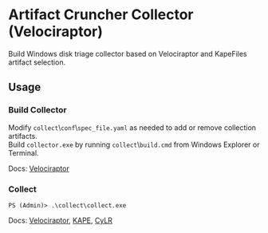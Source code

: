 # Artifact Cruncher Collector (Velociraptor)

Build Windows disk triage collector based on Velociraptor and KapeFiles artifact selection.

## Usage
### Build Collector
Modify `collect`\\`conf`\\`spec_file.yaml` as needed to add or remove collection artifacts.  
Build `collector.exe` by running `collect`\\`build.cmd` from Windows Explorer or Terminal.

Docs: [Velociraptor](https://docs.velociraptor.app/knowledge_base/tips/automate_offline_collector/)

### Collect
```
PS (Admin)> .\collect\collect.exe
```
Docs: [Velociraptor](https://docs.velociraptor.app/docs/offline_triage/#offline-collections), [KAPE](https://ericzimmerman.github.io/KapeDocs/#!Pages%5C5.-gkape.md), [CyLR](https://github.com/orlikoski/CyLR?tab=readme-ov-file#examples)
